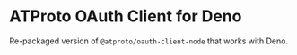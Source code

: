 # ATProto OAuth Client for Deno

Re-packaged version of `@atproto/oauth-client-node` that works with Deno.